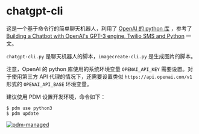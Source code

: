 # chatgpt-cli

这是一个基于命令行的简单聊天机器人，利用了 [OpenAI 的 python 库](https://beta.openai.com/docs/libraries/python-bindings) ，参考了 [Building a Chatbot with OpenAI's GPT-3 engine, Twilio SMS and Python](https://www.twilio.com/blog/openai-gpt-3-chatbot-python-twilio-sms) 一文。

`chatgpt-cli.py` 是聊天机器人的脚本，`imagecreate-cli.py` 是生成图片的脚本。

注意，OpenAI 的 python 库使用的系统环境变量 `OPENAI_API_KEY` 需要设置。对于使用第三方 API 代理的情况下，还需要设置类似 `https://api.openai.com/v1` 形式的 `OPENAI_API_BASE` 环境变量。

建议使用 PDM 设置开发环境，命令如下：

```shell-session
$ pdm use python3
$ pdm update
```

[![pdm-managed](https://img.shields.io/badge/pdm-managed-blueviolet)](https://pdm.fming.dev)

